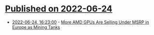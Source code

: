 # [Published on 2022-06-24](index.md)

* [2022-06-24, 16:23:00](https://soylentnews.org/article.pl?sid=22/06/23/141239&from=rss) - [More AMD GPUs Are Selling Under MSRP in Europe as Mining Tanks](https://soylentnews.org/article.pl?sid=22/06/23/141239&from=rss)
